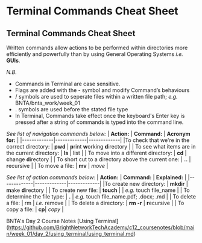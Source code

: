 # Terminal Commands Cheat Sheet

## **Terminal Commands Cheat Sheet**

Written commands allow actions to be performed within directories more efficiently and powerfully than by using General Operating Systems *i.e.* **GUIs**. 

*N.B.*
- Commands in Terminal are case sensitive. 
- Flags are added with the - symbol and modify Command’s behaviours
- / symbols are used to seperate files within a written file path; *e.g.* BNTA/bnta_work/week_01
- . symbols are used before the stated file type
- In Terminal, Commands take effect once the keyboard's Enter key is pressed after a string of commands is typed into the command line.

*See list of navigation commands below:*
| **Action:** | **Command:** |	**Acronym for:** |
|-------------|-------------|-------------|
|To check that we're in the correct directory: | **pwd** | **p**rint **w**orking **d**irectory |
| To see what items are in the current directory: | **ls** | list |
| To move into a different directory: | **cd** | **c**hange **d**irectory |
| To short cut to a directory above the current one: | **..** | **r**ecursive |
| To move a file: | **mv** | *move* |

*See list of action commands below:*
| **Action:** | **Command:** |	**Explained:** |
|-------------|-------------|-------------|
|To create new directory: | **mkdir** | **m**ake **d**irectory |
| To create new file: | **touch** |  | *e.g.* touch file_name |
| To determine the file type: | **.** | *e.g.* touch file_name.pdf; .docx; .md |
| To delete a file: | rm | *i.e.* remove |
| To delete a directory: | **rm -r** | **r**ecursive |
| To copy a file: | **cp**| *copy* |

BNTA's Day 2 Course Notes [Using Terminal] (https://github.com/BrightNetworkTechAcademy/c12_coursenotes/blob/main/week_01/day_2/using_terminal/using_terminal.md) 
